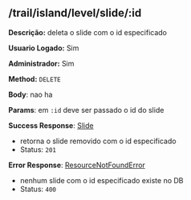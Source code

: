 ## /trail/island/level/slide/:id

**Descrição:** deleta o slide com o id especificado

**Usuario Logado:** Sim

**Administrador:** Sim

**Method:** `DELETE`

**Body**: nao ha

**Params**: em `:id` deve ser passado o id do slide

**Success Response**: [Slide](../../../../src/domain/trilhas/@entities/slide.ts)
- retorna o slide removido com o id especificado
- Status: `201`

**Error Response**: [ResourceNotFoundError](../../../../src/core/errors/resource-not-found-error.ts)
- nenhum slide com o id especificado existe no DB
- Status: `400`

